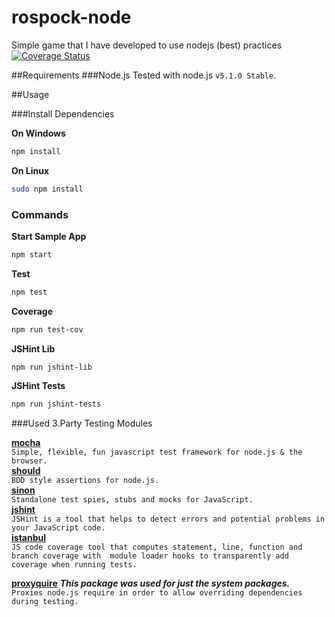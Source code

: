 rospock-node
================================

Simple game that I have developed to use nodejs (best) practices
[![Coverage Status](https://coveralls.io/repos/ziyasal/rospock-node/badge.svg?branch=master&service=github)](https://coveralls.io/github/ziyasal/rospock-node?branch=master)

##Requirements
###Node.js
Tested with node.js `v5.1.0 Stable`.

##Usage

###Install Dependencies

**On Windows**
```sh
npm install
```

**On Linux**
```sh
sudo npm install
```

### Commands

**Start Sample App**
```sh
npm start
```

**Test**
```sh
npm test
```

**Coverage**
```sh
npm run test-cov
```

**JSHint Lib**
```sh
npm run jshint-lib
```

**JSHint Tests**
```sh
npm run jshint-tests
```

###Used 3.Party Testing Modules

[**mocha**](https://github.com/mochajs/mocha)  
`Simple, flexible, fun javascript test framework for node.js & the browser.`  
[**should**](https://github.com/shouldjs/should.js)  
`BDD style assertions for node.js.`  
[**sinon**](https://github.com/sinonjs/sinon)   
`Standalone test spies, stubs and mocks for JavaScript.`  
[**jshint**](https://github.com/jshint/jshint)  
`JSHint is a tool that helps to detect errors and potential problems in your JavaScript code.`  
[**istanbul**](https://github.com/gotwarlost/istanbul)  
`JS code coverage tool that computes statement, line, function and branch coverage with 
module loader hooks to transparently add coverage when running tests.`

[**proxyquire**](https://github.com/thlorenz/proxyquire)
 _**This package was used for just the system packages.**_  
`Proxies node.js require in order to allow overriding dependencies during testing.`